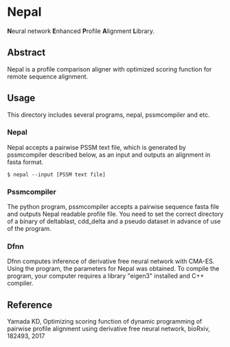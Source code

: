 # Nepal
**N**eural network **E**nhanced **P**rofile **A**lignment **L**ibrary.

## Abstract
Nepal is a profile comparison aligner with optimized scoring function for remote sequence alignment.

## Usage
This directory includes several programs, nepal, pssmcompiler and etc.

### Nepal
Nepal accepts a pairwise PSSM text file, which is generated by pssmcompiler described below, as an input and outputs an alignment in fasta format.

`$ nepal --input [PSSM text file]`

### Pssmcompiler
The python program, pssmcompiler accepts a pairwise sequence fasta file and outputs Nepal readable profile file. You need to set the correct directory of a binary of deltablast, cdd_delta and a pseudo dataset in advance of use of the program.

### Dfnn
Dfnn computes inference of derivative free neural network with CMA-ES. Using the program, the parameters for Nepal was obtained. To compile the program, your computer requires a library "eigen3" installed and C++ compiler.

## Reference
Yamada KD, Optimizing scoring function of dynamic programming of pairwise profile alignment using derivative free neural network, bioRxiv, 182493, 2017
